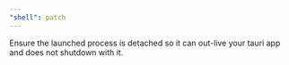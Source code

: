 ```yaml
---
"shell": patch
---
```


Ensure the launched process is detached so it can out-live your tauri app and does not shutdown with it.
